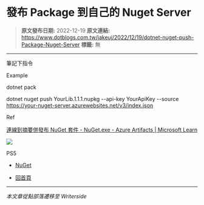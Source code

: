 # 發布 Package 到自己的 Nuget Server

> **原文發布日期:** 2022-12-19
> **原文連結:** https://www.dotblogs.com.tw/jakeuj/2022/12/19/dotnet-nuget-push-Package-Nuget-Server
> **標籤:** 無

---

筆記下指令

Example

dotnet pack

dotnet nuget push YourLib.1.1.1.nupkg --api-key YourApiKey --source <https://your-nuget-server.azurewebsites.net/v3/index.json>

Ref

[連線到摘要併發布 NuGet 套件 - NuGet.exe - Azure Artifacts | Microsoft Learn](https://learn.microsoft.com/zh-tw/azure/devops/artifacts/nuget/publish?view=azure-devops#publish-packages-from-external-sources)

![](https://card.psnprofiles.com/1/jakeuj.png)

PS5

* [NuGet](/jakeuj/Tags?qq=NuGet)

* [回首頁](/jakeuj)

---

*本文章從點部落遷移至 Writerside*
